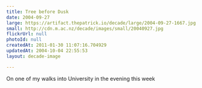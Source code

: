 ```yaml
---
title: Tree before Dusk
date: 2004-09-27
large: https://artifact.thepatrick.io/decade/large/2004-09-27-1667.jpg
small: http://cdn.m.ac.nz/decade/images/small/20040927.jpg
flickrUrl: null
photoId: null
createdAt: 2011-01-30 11:07:16.704929
updatedAt: 2004-10-04 22:55:53
layout: decade-image

---
```

On one of my walks into University in the evening this week
